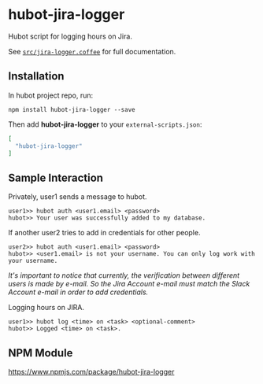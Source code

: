# hubot-jira-logger

Hubot script for logging hours on Jira.

See [`src/jira-logger.coffee`](src/jira-logger.coffee) for full documentation.

## Installation

In hubot project repo, run:

`npm install hubot-jira-logger --save`

Then add **hubot-jira-logger** to your `external-scripts.json`:

```json
[
  "hubot-jira-logger"
]
```

## Sample Interaction

Privately, user1 sends a message to hubot.
```
user1>> hubot auth <user1.email> <password>
hubot>> Your user was successfully added to my database.
```

If another user2 tries to add in credentials for other people.
```
user2>> hubot auth <user1.email> <password>
hubot>> <user1.email> is not your username. You can only log work with your username.
```

_It's important to notice that currently, the verification between different users is made by e-mail. So the Jira Account e-mail must match the Slack Account e-mail in order to add credentials._

Logging hours on JIRA.
```
user1>> hubot log <time> on <task> <optional-comment>
hubot>> Logged <time> on <task>.
```

## NPM Module

https://www.npmjs.com/package/hubot-jira-logger
